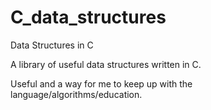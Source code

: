 # C_data_structures
Data Structures in C

A library of useful data structures written in C.

Useful and a way for me to keep up with the language/algorithms/education.
